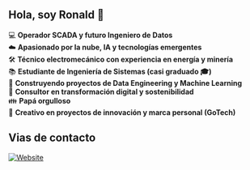 ## Hola, soy Ronald 👋  

:computer: **Operador SCADA y futuro Ingeniero de Datos**  
:cloud: **Apasionado por la nube, IA y tecnologías emergentes**  
:hammer_and_wrench: **Técnico electromecánico con experiencia en energía y minería**  
:books: **Estudiante de Ingeniería de Sistemas (casi graduado 🎓)**  
:rocket: **Construyendo proyectos de Data Engineering y Machine Learning**  
:briefcase: **Consultor en transformación digital y sostenibilidad**  
:family: **Papá orgulloso**  
:art: **Creativo en proyectos de innovación y marca personal (GoTech)**  

## Vias de contacto
[![Website](https://img.shields.io/website?url=https%3A%2F%2Fwww.linkedin.com%2Ffeed%2F&up_message=Linkedin&up_color=blue)](https://www.linkedin.com/feed/)